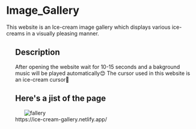 # Image_Gallery
This website is an Ice-cream image gallery which displays various ice-creams in a visually pleasing manner.

<ul>
  <h2><b>Description</b></h2>
    After opening the website wait for 10-15 seconds and a bakground music will be played automatically😊
  The cursor used in this website is an ice-cream cursor🍦

<h2>Here's a jist of the page</h2>
<ol><img src="https://i.ibb.co/4mSJG2t/fallery.png" alt="fallery" border="0"></ol>
https://ice-cream-gallery.netlify.app/
